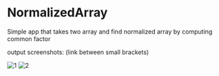 # NormalizedArray
Simple app that takes two array and find normalized array by computing common factor 

output screenshots:
(link between small brackets)

![1](https://user-images.githubusercontent.com/89010692/235315893-f1cbfb14-403e-4c4d-9be0-1387d7254349.jpg)
![2](https://user-images.githubusercontent.com/89010692/235315895-4c10e834-b913-421f-bac4-f5f934f7568e.jpg)
